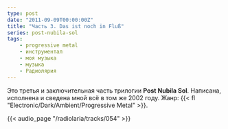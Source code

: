 ```yaml
---
type: post
date: "2011-09-09T00:00:00Z"
title: "Часть 3. Das ist noch in Fluß"
series: post-nubila-sol
tags:
    - progressive metal
    - инструментал
    - моя музыка
    - музыка
    - Радиолярия
---
```


Это третья и заключительная часть трилогии **Post Nubila Sol**. Написана, исполнена и сведена мной всё в том же 2002 году. Жанр: {{< fl "Electronic/Dark/Ambient/Progressive Metal" >}}.

<!--more-->

{{< audio_page "/radiolaria/tracks/054" >}}
